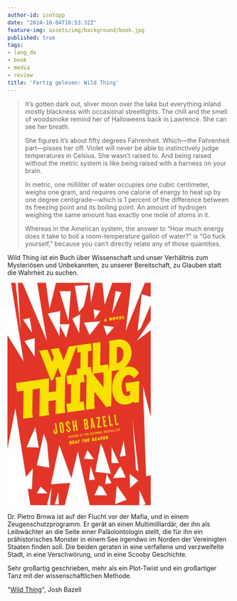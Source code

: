 ```yaml
---
author-id: isotopp
date: "2014-10-04T18:53:32Z"
feature-img: assets/img/background/book.jpg
published: true
tags:
- lang_de
- book
- media
- review
title: 'Fertig gelesen: Wild Thing'
---
```

>It’s gotten dark out, sliver moon over the lake but everything inland mostly blackness with occasional streetlights. The chill and the smell of woodsmoke remind her of Halloweens back in Lawrence. She can see her breath.
>
> She figures it’s about fifty degrees Fahrenheit. Which—the Fahrenheit part—pisses her off. Violet will never be able to instinctively judge temperatures in Celsius. She wasn’t raised to. And being raised without the metric system is like being raised with a harness on your brain.
>
> In metric, one milliliter of water occupies one cubic centimeter, weighs one gram, and requires one calorie of energy to heat up by one degree centigrade—which is 1 percent of the difference between its freezing point and its boiling point. An amount of hydrogen weighing the same amount has exactly one mole of atoms in it.
> 
> Whereas in the American system, the answer to “How much energy does it take to boil a room-temperature gallon of water?” is “Go fuck yourself,” because you can’t directly relate any of those quantities.

Wild Thing ist ein Buch über Wissenschaft und unser Verhältnis zum Mysteriösen und Unbekannten, zu unserer Bereitschaft, zu Glauben statt die Wahrheit zu suchen.

[![](/uploads/2014/10/wild-thing.jpg)](https://www.amazon.com/Wild-Thing-Novel-Peter-Brown-ebook/dp/B004QZ9PNI)

Dr. Pietro Brnwa ist auf der Flucht vor der Mafia, und in einem Zeugenschutzprogramm. Er gerät an einen Multimilliardär, der ihn als Leibwächter an die Seite einer Paläolontologin stellt, die für ihn ein prähistorisches Monster in einem See irgendwo im Norden der Vereinigten Staaten finden soll. Die beiden geraten in eine verfallene und verzweifelte Stadt, in eine Verschwörung, und in eine Scooby Geschichte.

Sehr großartig geschrieben, mehr als ein Plot-Twist und ein großartiger Tanz mit der wissenschaftlichen Methode.

"[Wild Thing](https://www.amazon.com/Wild-Thing-Novel-Peter-Brown-ebook/dp/B004QZ9PNI)", Josh Bazell
